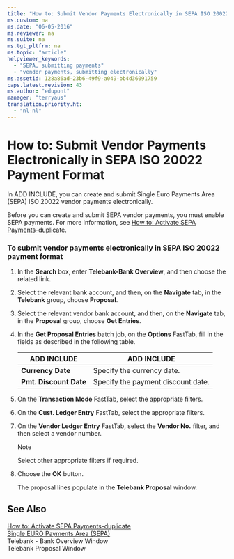 ```yaml
---
title: "How to: Submit Vendor Payments Electronically in SEPA ISO 20022 Payment Format"
ms.custom: na
ms.date: "06-05-2016"
ms.reviewer: na
ms.suite: na
ms.tgt_pltfrm: na
ms.topic: "article"
helpviewer_keywords: 
  - "SEPA, submitting payments"
  - "vendor payments, submitting electronically"
ms.assetid: 128a86ad-23b6-49f9-a049-bb4d36091759
caps.latest.revision: 43
ms.author: "edupont"
manager: "terryaus"
translation.priority.ht: 
  - "nl-nl"
---
```

# How to: Submit Vendor Payments Electronically in SEPA ISO 20022 Payment Format
In ADD INCLUDE<!--[!INCLUDE[navnow](../../ApplicationDesign/includes/navnow_md.md)]-->, you can create and submit Single Euro Payments Area \(SEPA\) ISO 20022 vendor payments electronically.  
  
 Before you can create and submit SEPA vendor payments, you must enable SEPA payments. For more information, see [How to: Activate SEPA Payments\-duplicate](../../LocalFunctionalityForMicrosoftDynamicsNav2016/Netherlands/how-to-activate-sepa-payments-duplicate.md).  
  
### To submit vendor payments electronically in SEPA ISO 20022 payment format  
  
1.  In the **Search** box, enter **Telebank\-Bank Overview**, and then choose the related link.  
  
2.  Select the relevant bank account, and then, on the **Navigate** tab, in the **Telebank** group, choose **Proposal**.  
  
3.  Select the relevant vendor bank account, and then, on the **Navigate** tab, in the **Proposal** group, choose **Get Entries**.  
  
4.  In the **Get Proposal Entries** batch job, on the **Options** FastTab, fill in the fields as described in the following table.  
  
    |ADD INCLUDE<!--[!INCLUDE[bp_tablefield](../../ApplicationDesign/includes/bp_tablefield_md.md)]-->|ADD INCLUDE<!--[!INCLUDE[bp_tabledescription](../../ApplicationDesign/includes/bp_tabledescription_md.md)]-->|  
    |---------------------------------|---------------------------------------|  
    |**Currency Date**|Specify the currency date.|  
    |**Pmt. Discount Date**|Specify the payment discount date.|  
  
5.  On the **Transaction Mode** FastTab, select the appropriate filters.  
  
6.  On the **Cust. Ledger Entry** FastTab, select the appropriate filters.  
  
7.  On the **Vendor Ledger Entry** FastTab, select the **Vendor No.** filter, and then select a vendor number.  
  
    > [!NOTE]  
    >  Select other appropriate filters if required.  
  
8.  Choose the **OK** button.  
  
     The proposal lines populate in the **Telebank Proposal** window.  
  
## See Also  
 [How to: Activate SEPA Payments\-duplicate](../../LocalFunctionalityForMicrosoftDynamicsNav2016/Netherlands/how-to-activate-sepa-payments-duplicate.md)   
 [Single EURO Payments Area \(SEPA\)](../../LocalFunctionalityForMicrosoftDynamicsNav2016/Netherlands/single-euro-payments-area-sepa-.md)   
 Telebank \- Bank Overview Window   
 Telebank Proposal Window